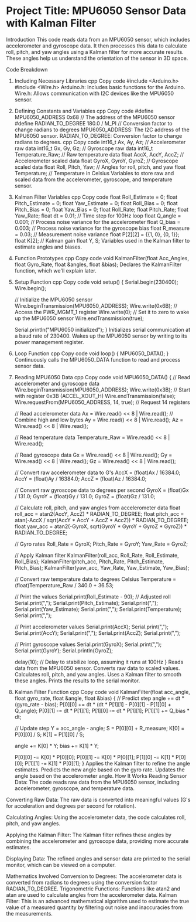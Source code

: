 <h1>Project Title: MPU6050 Sensor Data with Kalman Filter</h1>
Introduction
This code reads data from an MPU6050 sensor, which includes accelerometer and gyroscope data. It then processes this data to calculate roll, pitch, and yaw angles using a Kalman filter for more accurate results. These angles help us understand the orientation of the sensor in 3D space.

Code Breakdown
1. Including Necessary Libraries
cpp
Copy code
#include <Arduino.h>
#include <Wire.h>
Arduino.h: Includes basic functions for the Arduino.
Wire.h: Allows communication with I2C devices like the MPU6050 sensor.
2. Defining Constants and Variables
cpp
Copy code
#define MPU6050_ADDRESS 0x68 // The address of the MPU6050 sensor
#define RADIAN_TO_DEGREE 180.0 / M_PI // Conversion factor to change radians to degrees
MPU6050_ADDRESS: The I2C address of the MPU6050 sensor.
RADIAN_TO_DEGREE: Conversion factor to change radians to degrees.
cpp
Copy code
int16_t Ax, Ay, Az; // Accelerometer raw data
int16_t Gx, Gy, Gz; // Gyroscope raw data
int16_t Temperature_Raw; // Raw temperature data
float AccX, AccY, AccZ; // Accelerometer scaled data
float GyroX, GyroY, GyroZ; // Gyroscope scaled data
float Roll, Pitch, Yaw; // Angles for roll, pitch, and yaw
float Temperature; // Temperature in Celsius
Variables to store raw and scaled data from the accelerometer, gyroscope, and temperature sensor.
3. Kalman Filter Variables
cpp
Copy code
float Roll_Estimate = 0;
float Pitch_Estimate = 0;
float Yaw_Estimate = 0;
float Roll_Bias = 0;
float Pitch_Bias = 0;
float Yaw_Bias = 0;
float Roll_Rate;
float Pitch_Rate;
float Yaw_Rate;
float dt = 0.01; // Time step for 100Hz loop
float Q_angle = 0.001; // Process noise variance for the accelerometer
float Q_bias = 0.003; // Process noise variance for the gyroscope bias
float R_measure = 0.03; // Measurement noise variance
float P[2][2] = {{1, 0}, {0, 1}};
float K[2]; // Kalman gain
float Y, S;
Variables used in the Kalman filter to estimate angles and biases.
4. Function Prototypes
cpp
Copy code
void KalmanFilter(float Acc_Angles, float Gyro_Rate, float &angles, float &bias);
Declares the KalmanFilter function, which we'll explain later.
5. Setup Function
cpp
Copy code
void setup() {
    Serial.begin(230400);
    Wire.begin();
    
    // Initialize the MPU6050 sensor
    Wire.beginTransmission(MPU6050_ADDRESS);
    Wire.write(0x6B); // Access the PWR_MGMT_1 register
    Wire.write(0); // Set it to zero to wake up the MPU6050 sensor
    Wire.endTransmission(true);

    Serial.println("MPU6050 initialized");
}
Initializes serial communication at a baud rate of 230400.
Wakes up the MPU6050 sensor by writing to its power management register.
6. Loop Function
cpp
Copy code
void loop() {
    MPU6050_DATA();
}
Continuously calls the MPU6050_DATA function to read and process sensor data.
7. Reading MPU6050 Data
cpp
Copy code
void MPU6050_DATA() {
    // Read accelerometer and gyroscope data
    Wire.beginTransmission(MPU6050_ADDRESS);
    Wire.write(0x3B); // Start with register 0x3B (ACCEL_XOUT_H)
    Wire.endTransmission(false);
    Wire.requestFrom(MPU6050_ADDRESS, 14, true); // Request 14 registers

    // Read accelerometer data
    Ax = Wire.read() << 8 | Wire.read(); // Combine high and low bytes
    Ay = Wire.read() << 8 | Wire.read();
    Az = Wire.read() << 8 | Wire.read();

    // Read temperature data
    Temperature_Raw = Wire.read() << 8 | Wire.read();

    // Read gyroscope data
    Gx = Wire.read() << 8 | Wire.read();
    Gy = Wire.read() << 8 | Wire.read();
    Gz = Wire.read() << 8 | Wire.read();

    // Convert raw accelerometer data to G's
    AccX = (float)Ax / 16384.0;
    AccY = (float)Ay / 16384.0;
    AccZ = (float)Az / 16384.0;

    // Convert raw gyroscope data to degrees per second
    GyroX = (float)Gx / 131.0;
    GyroY = (float)Gy / 131.0;
    GyroZ = (float)Gz / 131.0;

    // Calculate roll, pitch, and yaw angles from accelerometer data
    float roll_acc = atan2(AccY, AccZ) * RADIAN_TO_DEGREE;
    float pitch_acc = atan(-AccX / sqrt(AccY * AccY + AccZ * AccZ)) * RADIAN_TO_DEGREE;
    float yaw_acc = atan2(-GyroX, sqrt(GyroY * GyroY + GyroZ * GyroZ)) * RADIAN_TO_DEGREE;

    // Gyro rates
    Roll_Rate = GyroX;
    Pitch_Rate = GyroY;
    Yaw_Rate = GyroZ;

    // Apply Kalman filter
    KalmanFilter(roll_acc, Roll_Rate, Roll_Estimate, Roll_Bias);
    KalmanFilter(pitch_acc, Pitch_Rate, Pitch_Estimate, Pitch_Bias);
    KalmanFilter(yaw_acc, Yaw_Rate, Yaw_Estimate, Yaw_Bias);

    // Convert raw temperature data to degrees Celsius
    Temperature = (float)Temperature_Raw / 340.0 + 36.53;

    // Print the values
    Serial.print(Roll_Estimate - 90); // Adjusted roll
    Serial.print(",");
    Serial.print(Pitch_Estimate);
    Serial.print(",");
    Serial.print(Yaw_Estimate);
    Serial.print(",");
    Serial.print(Temperature);
    Serial.print(",");

    // Print accelerometer values
    Serial.print(AccX);
    Serial.print(",");
    Serial.print(AccY);
    Serial.print(",");
    Serial.print(AccZ);
    Serial.print(",");

    // Print gyroscope values
    Serial.print(GyroX);
    Serial.print(",");
    Serial.print(GyroY);
    Serial.println(GyroZ);

    delay(10); // Delay to stabilize loop, assuming it runs at 100Hz
}
Reads data from the MPU6050 sensor.
Converts raw data to scaled values.
Calculates roll, pitch, and yaw angles.
Uses a Kalman filter to smooth these angles.
Prints the results to the serial monitor.
8. Kalman Filter Function
cpp
Copy code
void KalmanFilter(float acc_angle, float gyro_rate, float &angle, float &bias) {
    // Predict step
    angle += dt * (gyro_rate - bias);
    P[0][0] += dt * (dt * P[1][1] - P[0][1] - P[1][0] + Q_angle);
    P[0][1] -= dt * P[1][1];
    P[1][0] -= dt * P[1][1];
    P[1][1] += Q_bias * dt;

    // Update step
    Y = acc_angle - angle;
    S = P[0][0] + R_measure;
    K[0] = P[0][0] / S;
    K[1] = P[1][0] / S;

    angle += K[0] * Y;
    bias += K[1] * Y;

    P[0][0] -= K[0] * P[0][0];
    P[0][1] -= K[0] * P[0][1];
    P[1][0] -= K[1] * P[0][0];
    P[1][1] -= K[1] * P[0][1];
}
Applies the Kalman filter to refine the angle estimates.
Predicts the new angle based on the gyro rate.
Updates the angle based on the accelerometer angle.
How It Works
Reading Sensor Data: The code reads raw data from the MPU6050 sensor, including accelerometer, gyroscope, and temperature data.

Converting Raw Data: The raw data is converted into meaningful values (G's for acceleration and degrees per second for rotation).

Calculating Angles: Using the accelerometer data, the code calculates roll, pitch, and yaw angles.

Applying the Kalman Filter: The Kalman filter refines these angles by combining the accelerometer and gyroscope data, providing more accurate estimates.

Displaying Data: The refined angles and sensor data are printed to the serial monitor, which can be viewed on a computer.

Mathematics Involved
Conversion to Degrees: The accelerometer data is converted from radians to degrees using the conversion factor RADIAN_TO_DEGREE.
Trigonometric Functions: Functions like atan2 and atan are used to calculate angles from the accelerometer data.
Kalman Filter: This is an advanced mathematical algorithm used to estimate the true value of a measured quantity by filtering out noise and inaccuracies from the measurements.

